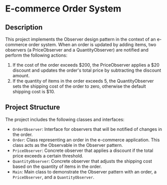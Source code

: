 # E-commerce Order System

## Description

This project implements the Observer design pattern in the context of an e-commerce order system. When an order is updated by adding items, two observers (a PriceObserver and a QuantityObserver) are notified and perform the following actions:

1. If the cost of the order exceeds $200, the PriceObserver applies a $20 discount and updates the order's total price by subtracting the discount amount.
2. If the quantity of items in the order exceeds 5, the QuantityObserver sets the shipping cost of the order to zero, otherwise the default shipping cost is $10.

## Project Structure

The project includes the following classes and interfaces:

- `OrderObserver`: Interface for observers that will be notified of changes in the order.
- `Order`: Class representing an order in the e-commerce application. This class acts as the Observable in the Observer pattern.
- `PriceObserver`: Concrete observer that applies a discount if the total price exceeds a certain threshold.
- `QuantityObserver`: Concrete observer that adjusts the shipping cost based on the quantity of items in the order.
- `Main`: Main class to demonstrate the Observer pattern with an order, a `PriceObserver`, and a `QuantityObserver`.

